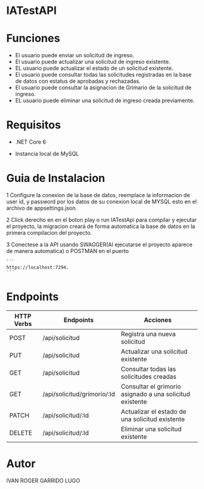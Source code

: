 # IATestAPI

# Funciones

  * El usuario puede enviar un solicitud de ingreso.
  * El usuario puede actualizar una solicitud de ingreso existente.
  * EL usuario puede actualizar el estado de un solicitud existente.
  * El usuario puede consultar todas las solicitudes registradas en la base de datos con estatus de aprobadas y rechazadas.
  * El usuario puede consultar la asignacion de Grimario de la solicitud de ingreso.
  * EL usuario puede eliminar una solicitud de ingreso creada previamente.

# Requisitos 

  * .NET Core 6
  
  * Instancia local de MySQL

# Guia de Instalacion
  
   1 Configure la conexion de la base de datos, reemplace la informacion de user id, y password por los datos de su conexion local de MYSQL esto en el archivo de appsettings.json.

   2 Click derecho en  en el boton play o run IATestApi para compilar y ejecutar el proyecto, la migracion creará de forma automatica la base de datos en la primera compilacion del proyecto.

   3 Conectese a la API usando SWAGGER(Al ejecutarse el proyecto aparece de manera automatica) o POSTMAN en el puerto 
  
    ```
    https://localhost:7294.
    ```

# Endpoints

| HTTP Verbs | Endpoints | Acciones |
| --- | --- | --- |
| POST | /api/solicitud | Registra una nueva solicitud |
| PUT | /api/solicitud  | Actualizar una solicitud existente |
| GET | /api/solicitud | Consultar todas las solicitudes creadas |
| GET | /api/solicitud/grimorio/:Id | Consultar el grimorio asignado a una solicitud existente |
| PATCH | /api/solicitud/:Id | Actualizar el estado de una solicitud existente |
| DELETE | /api/solicitud/:Id | Eliminar una solicitud existente |

# Autor 
  
  IVAN ROGER GARRIDO LUGO
